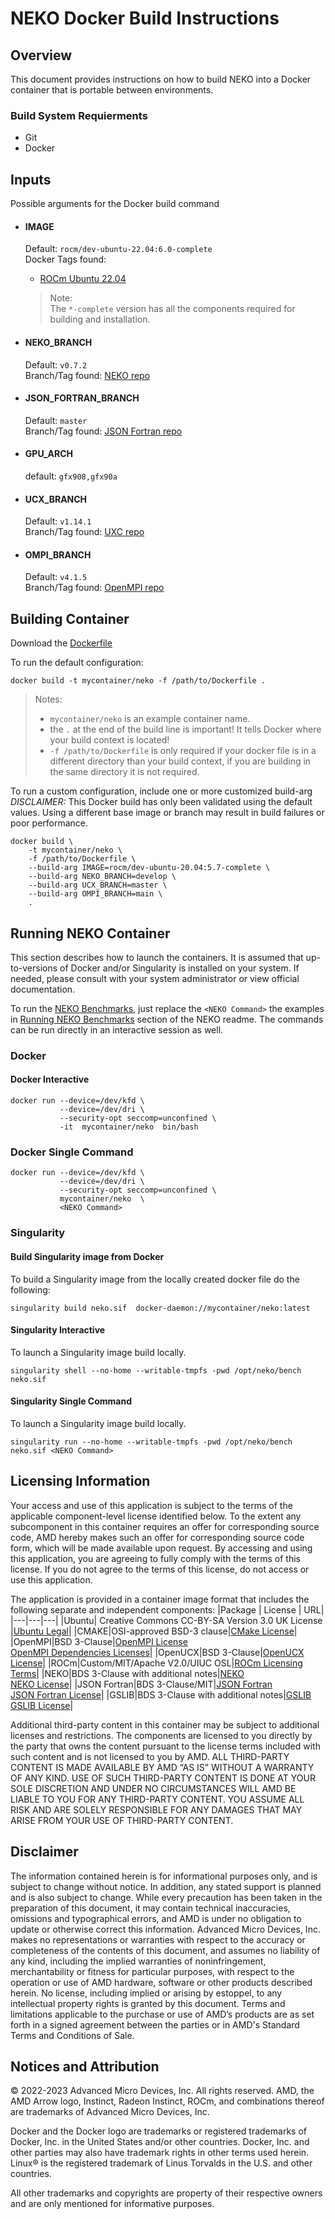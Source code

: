 # NEKO Docker Build Instructions


## Overview 
This document provides instructions on how to build NEKO into a Docker container that is portable between environments.

### Build System Requierments
- Git
- Docker

## Inputs
Possible arguments for the Docker build command  

- #### IMAGE
    Default: `rocm/dev-ubuntu-22.04:6.0-complete`  
    Docker Tags found: 
    - [ROCm Ubuntu 22.04](https://hub.docker.com/r/rocm/dev-ubuntu-22.04)
    > Note:  
    > The `*-complete` version has all the components required for building and installation.  

- #### NEKO_BRANCH
    Default: `v0.7.2`  
    Branch/Tag found: [NEKO repo](https://github.com/ExtremeFLOW/neko)

- #### JSON_FORTRAN_BRANCH
    Default: `master`  
    Branch/Tag found: [JSON Fortran repo](https://github.com/jacobwilliams/json-fortran.git)

- #### GPU_ARCH
    default: `gfx908,gfx90a`


- #### UCX_BRANCH
    Default: `v1.14.1`  
    Branch/Tag found: [UXC repo](https://github.com/openucx/ucx)

- #### OMPI_BRANCH
    Default: `v4.1.5`  
    Branch/Tag found: [OpenMPI repo](https://github.com/open-mpi/ompi)


## Building Container
Download the [Dockerfile](/neko/docker/Dockerfile)  

To run the default configuration:
```
docker build -t mycontainer/neko -f /path/to/Dockerfile . 
```
>Notes:  
>- `mycontainer/neko` is an example container name.
>- the `.` at the end of the build line is important! It tells Docker where your build context is located!
>- `-f /path/to/Dockerfile` is only required if your docker file is in a different directory than your build context, if you are building in the same directory it is not required. 


To run a custom configuration, include one or more customized build-arg  
*DISCLAIMER:* This Docker build has only been validated using the default values. Using a different base image or branch may result in build failures or poor performance.
```
docker build \
    -t mycontainer/neko \
    -f /path/to/Dockerfile \
    --build-arg IMAGE=rocm/dev-ubuntu-20.04:5.7-complete \
    --build-arg NEKO_BRANCH=develop \
    --build-arg UCX_BRANCH=master \
    --build-arg OMPI_BRANCH=main \
    . 
```

## Running NEKO Container
This section describes how to launch the containers. It is assumed that up-to-versions of Docker and/or Singularity is installed on your system.
If needed, please consult with your system administrator or view official documentation.

To run the [NEKO Benchmarks](/neko/README.md#running-neko-benchmark), just replace the `<NEKO Command>` the examples in [Running NEKO Benchmarks](/neko/README.md#running-neko-benchmark) section of the NEKO readme. The commands can be run directly in an interactive session as well. 

### Docker

#### Docker Interactive
```
docker run --device=/dev/kfd \
           --device=/dev/dri \
           --security-opt seccomp=unconfined \
           -it  mycontainer/neko  bin/bash
```


### Docker Single Command 
```
docker run --device=/dev/kfd \
           --device=/dev/dri \
           --security-opt seccomp=unconfined \
           mycontainer/neko  \
           <NEKO Command>
```

### Singularity 
#### Build Singularity image from Docker
To build a Singularity image from the locally created docker file do the following:
```
singularity build neko.sif  docker-daemon://mycontainer/neko:latest
```

#### Singularity Interactive
To launch a Singularity image build locally.
```
singularity shell --no-home --writable-tmpfs -pwd /opt/neko/bench neko.sif
```

#### Singularity Single Command
To launch a Singularity image build locally.
```
singularity run --no-home --writable-tmpfs -pwd /opt/neko/bench neko.sif <NEKO Command>
```

## Licensing Information
Your access and use of this application is subject to the terms of the applicable component-level license identified below. To the extent any subcomponent in this container requires an offer for corresponding source code, AMD hereby makes such an offer for corresponding source code form, which will be made available upon request. By accessing and using this application, you are agreeing to fully comply with the terms of this license. If you do not agree to the terms of this license, do not access or use this application.

The application is provided in a container image format that includes the following separate and independent components: 
|Package | License | URL|
|---|---|---|
|Ubuntu| Creative Commons CC-BY-SA Version 3.0 UK License |[Ubuntu Legal](https://ubuntu.com/legal)|
|CMAKE|OSI-approved BSD-3 clause|[CMake License](https://cmake.org/licensing/)|
|OpenMPI|BSD 3-Clause|[OpenMPI License](https://www-lb.open-mpi.org/community/license.php)<br /> [OpenMPI Dependencies Licenses](https://docs.open-mpi.org/en/v5.0.x/license/index.html)|
|OpenUCX|BSD 3-Clause|[OpenUCX License](https://openucx.org/license/)|
|ROCm|Custom/MIT/Apache V2.0/UIUC OSL|[ROCm Licensing Terms](https://rocm.docs.amd.com/en/latest/release/licensing.html)|
|NEKO|BDS 3-Clause with additional notes|[NEKO](https://github.com/ExtremeFLOW/neko) <br /> [NEKO License](https://github.com/ExtremeFLOW/neko/blob/develop/COPYING)|
|JSON Fortran|BDS 3-Clause/MIT|[JSON Fortran]( https://github.com/jacobwilliams/json-fortran.git) <br /> [JSON Fortran License](https://github.com/jacobwilliams/json-fortran/blob/master/LICENSE)|
|GSLIB|BDS 3-Clause with additional notes|[GSLIB](https://github.com/Nek5000/gslib) <br /> [GSLIB License](https://github.com/Nek5000/gslib/blob/master/LICENSE)|

Additional third-party content in this container may be subject to additional licenses and restrictions. The components are licensed to you directly by the party that owns the content pursuant to the license terms included with such content and is not licensed to you by AMD. ALL THIRD-PARTY CONTENT IS MADE AVAILABLE BY AMD “AS IS” WITHOUT A WARRANTY OF ANY KIND. USE OF SUCH THIRD-PARTY CONTENT IS DONE AT YOUR SOLE DISCRETION AND UNDER NO CIRCUMSTANCES WILL AMD BE LIABLE TO YOU FOR ANY THIRD-PARTY CONTENT. YOU ASSUME ALL RISK AND ARE SOLELY RESPONSIBLE FOR ANY DAMAGES THAT MAY ARISE FROM YOUR USE OF THIRD-PARTY CONTENT.

## Disclaimer
The information contained herein is for informational purposes only, and is subject to change without notice. In addition, any stated support is planned and is also subject to change. While every precaution has been taken in the preparation of this document, it may contain technical inaccuracies, omissions and typographical errors, and AMD is under no obligation to update or otherwise correct this information. Advanced Micro Devices, Inc. makes no representations or warranties with respect to the accuracy or completeness of the contents of this document, and assumes no liability of any kind, including the implied warranties of noninfringement, merchantability or fitness for particular purposes, with respect to the operation or use of AMD hardware, software or other products described herein. No license, including implied or arising by estoppel, to any intellectual property rights is granted by this document. Terms and limitations applicable to the purchase or use of AMD’s products are as set forth in a signed agreement between the parties or in AMD's Standard Terms and Conditions of Sale.

## Notices and Attribution
© 2022-2023 Advanced Micro Devices, Inc. All rights reserved. AMD, the AMD Arrow logo, Instinct, Radeon Instinct, ROCm, and combinations thereof are trademarks of Advanced Micro Devices, Inc.

Docker and the Docker logo are trademarks or registered trademarks of Docker, Inc. in the United States and/or other countries. Docker, Inc. and other parties may also have trademark rights in other terms used herein. Linux® is the registered trademark of Linus Torvalds in the U.S. and other countries.

All other trademarks and copyrights are property of their respective owners and are only mentioned for informative purposes.

